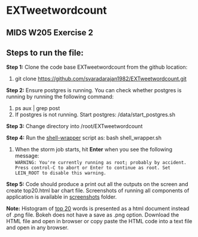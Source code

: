 # EXTweetwordcount

## MIDS W205 Exercise 2

## Steps to run the file:

**Step 1:** Clone the code base EXTweetwordcount from the github location:  
  1. git clone https://github.com/svaradarajan1982/EXTweetwordcount.git

**Step 2:** Ensure postgres is running. You can check whether postgres is running by running the following command:  
  1. ps aux | grep post   
  2. If postgres is not running. Start postgres: /data/start_postgres.sh

**Step 3:** Change directory into /root/EXTweetwordcount

**Step 4:** Run the [shell-wrapper](shell_wrapper.sh) script as: bash shell_wrapper.sh
  1. When the storm job starts, hit **Enter** when you see the following message:  
    ```
    WARNING: You're currently running as root; probably by accident.
    Press control-C to abort or Enter to continue as root.
    Set LEIN_ROOT to disable this warning.
    ```
    

**Step 5:** Code should produce a print out all the outputs on the screen and create top20.html bar chart file. Screenshots of running all components of application is available in [screenshots](screenshots) folder.

**Note:** Histogram of [top 20](top20.html) words is presented as a html document instead of .png file. Bokeh does not have a save as .png option. Download the HTML file and open in browser or copy paste the HTML code into a text file and open in any browser.
